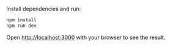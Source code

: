 Install dependencies and run:

```bash
npm install
npm run dev
```

Open [http://localhost:3000](http://localhost:3000) with your browser to see the result.
